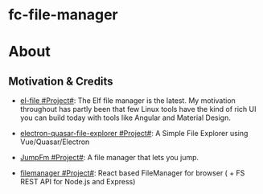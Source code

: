 # fc-file-manager

# About

## Motivation & Credits

- [el-file #Project#](https://github.com/mflorence99/el-file):  The Elf file manager is the latest. My motivation throughout has partly been that few Linux tools have the kind of rich UI you can build today with tools like Angular and Material Design.

- [electron-quasar-file-explorer #Project#](https://github.com/hawkeye64/electron-quasar-file-explorer): A Simple File Explorer using Vue/Quasar/Electron

- [JumpFm #Project#](https://jumpfm.org/#Builtin%20Super-Powers): A file manager that lets you jump.

- [filemanager #Project#](https://github.com/OpusCapita/filemanager): React based FileManager for browser ( + FS REST API for Node.js and Express) 
